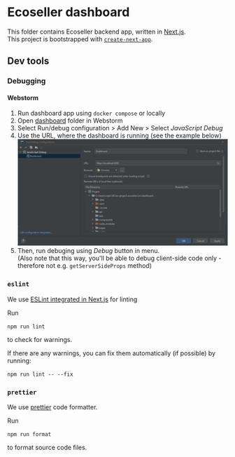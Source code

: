 # Ecoseller dashboard

This folder contains Ecoseller backend app, written in [Next.js](https://nextjs.org/).  
This project is bootstrapped with [`create-next-app`](https://github.com/vercel/next.js/tree/canary/packages/create-next-app).

## Dev tools

### Debugging

#### Webstorm
1. Run dashboard app using `docker compose` or locally
2. Open [dashboard](.) folder in Webstorm
3. Select Run/debug configuration > Add New > Select *JavaScript Debug*
4. Use the URL, where the dashboard is running (see the example below)
    ![](doc_images/configuration.png)
5. Then, run debuging using *Debug* button in menu.   
(Also note that this way, you'll be able to debug client-side code 
only - therefore not e.g. `getServerSideProps` method)

### `eslint`
We use [ESLint integrated in Next.js](https://nextjs.org/docs/basic-features/eslint) for linting

Run
```shell
npm run lint
```
to check for warnings.

If there are any warnings, you can fix them automatically (if possible) by running:

```shell
npm run lint -- --fix 
```

### `prettier`
We use [prettier](https://prettier.io/) code formatter. 

Run

```shell
npm run format
```
to format source code files.
